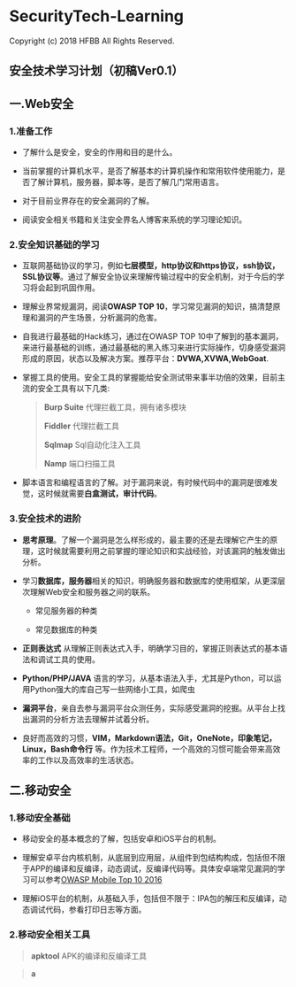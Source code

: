 # SecurityTech-Learning

Copyright (c) 2018 HFBB All Rights Reserved.

## 安全技术学习计划（初稿Ver0.1）

## 一.Web安全
### 1.准备工作
- 了解什么是安全，安全的作用和目的是什么。

- 当前掌握的计算机水平，是否了解基本的计算机操作和常用软件使用能力，是否了解计算机，服务器，脚本等，是否了解几门常用语言。

- 对于目前业界存在的安全漏洞的了解。

- 阅读安全相关书籍和关注安全界名人博客来系统的学习理论知识。

### 2.安全知识基础的学习
- 互联网基础协议的学习，例如**七层模型，http协议和https协议，ssh协议，SSL协议等**。通过了解安全协议来理解传输过程中的安全机制，对于今后的学习将会起到巩固作用。

- 理解业界常规漏洞，阅读**OWASP TOP 10**，学习常见漏洞的知识，搞清楚原理和漏洞的产生场景，分析漏洞的危害。

- 自我进行最基础的Hack练习，通过在OWASP TOP 10中了解到的基本漏洞，来进行最基础的训练，通过最基础的黑入练习来进行实际操作，切身感受漏洞形成的原因，状态以及解决方案。推荐平台：**DVWA,XVWA,WebGoat**.

- 掌握工具的使用。安全工具的掌握能给安全测试带来事半功倍的效果，目前主流的安全工具有以下几类:
  > **Burp Suite** 代理拦截工具，拥有诸多模块
  >
  > **Fiddler** 代理拦截工具
  >
  > **Sqlmap** Sql自动化注入工具
  >
  > **Namp** 端口扫描工具

- 脚本语言和编程语言的了解。对于漏洞来说，有时候代码中的漏洞是很难发觉，这时候就需要**白盒测试，审计代码**。

### 3.安全技术的进阶

- **思考原理**。了解一个漏洞是怎么样形成的，最主要的还是去理解它产生的原理，这时候就需要利用之前掌握的理论知识和实战经验，对该漏洞的触发做出分析。

- 学习**数据库，服务器**相关的知识，明确服务器和数据库的使用框架，从更深层次理解Web安全和服务器之间的联系。
  - 常见服务器的种类

  - 常见数据库的种类

- **正则表达式** 从理解正则表达式入手，明确学习目的，掌握正则表达式的基本语法和调试工具的使用。

- **Python/PHP/JAVA** 语言的学习，从基本语法入手，尤其是Python，可以运用Python强大的库自己写一些网络小工具，如爬虫

- **漏洞平台**，亲自去参与漏洞平台众测任务，实际感受漏洞的挖掘。从平台上找出漏洞的分析方法去理解并试着分析。

- 良好而高效的习惯，**VIM，Markdown语法，Git，OneNote，印象笔记，Linux，Bash命令行** 等。作为技术工程师，一个高效的习惯可能会带来高效率的工作以及高效率的生活状态。

## 二.移动安全
### 1.移动安全基础
- 移动安全的基本概念的了解，包括安卓和iOS平台的机制。

- 理解安卓平台内核机制，从底层到应用层，从组件到包结构构成，包括但不限于APP的编译和反编译，动态调试，反编译代码等。具体安卓端常见漏洞的学习可以参考[OWASP Mobile Top 10 2016](https://www.owasp.org/index.php/Mobile_Top_10_2016-Top_10)

- 理解iOS平台的机制，从基础入手，包括但不限于：IPA包的解压和反编译，动态调试代码，参看打印日志等方面。

### 2.移动安全相关工具

>**apktool** APK的编译和反编译工具

>**a**
